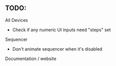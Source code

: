 ## TODO:
All Devices
* Check if any numeric UI inputs need "steps" set

Sequencer
* Don't animate sequencer when it's disabled

Documentation / website
